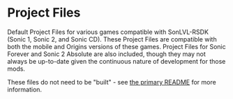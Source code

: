 # Project Files

Default Project Files for various games compatible with SonLVL-RSDK (Sonic 1, Sonic 2, and Sonic CD). These Project Files are compatible with both the mobile and Origins versions of these games. Project Files for Sonic Forever and Sonic 2 Absolute are also included, though they may not always be up-to-date given the continuous nature of development for those mods.

These files do not need to be "built" - see [the primary README](README.md) for more information.
